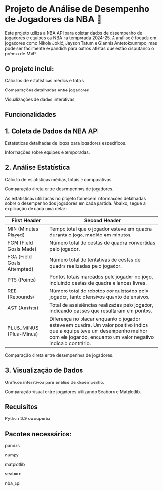 # Projeto de Análise de Desempenho de Jogadores da NBA 🏀



Este projeto utiliza a NBA API para coletar dados de desempenho de jogadores e equipes da NBA na temporada 2024-25. A análise é focada em jogadores como Nikola Jokić, Jayson Tatum e Giannis Antetokounmpo, mas pode ser facilmente expandida para outros atletas que estão disputando o prêmio de MVP. 

## O projeto inclui:

Cálculos de estatísticas médias e totais

Comparações detalhadas entre jogadores

Visualizações de dados interativas



## Funcionalidades
## 1. Coleta de Dados da NBA API
Estatísticas detalhadas de jogos para jogadores específicos.

Informações sobre equipes e temporadas.
## 2. Análise Estatística
Cálculo de estatísticas médias, totais e comparativas.

Comparação direta entre desempenhos de jogadores.

As estatísticas utilizadas no projeto fornecem informações detalhadas sobre o desempenho dos jogadores em cada partida. Abaixo, segue a explicação de cada uma delas:

| First Header  | Second Header |
| ------------- | ------------- |
| MIN (Minutes Played)  | Tempo total que o jogador esteve em quadra durante o jogo, medido em minutos.|
| FGM (Field Goals Made)  | Número total de cestas de quadra convertidas pelo jogador. |
| FGA (Field Goals Attempted)  | Número total de tentativas de cestas de quadra realizadas pelo jogador.|
| PTS (Points) | Pontos totais marcados pelo jogador no jogo, incluindo cestas de quadra e lances livres.|
| REB (Rebounds)  | Número total de rebotes conquistados pelo jogador, tanto ofensivos quanto defensivos.|
| AST (Assists)  | Total de assistências realizadas pelo jogador, indicando passes que resultaram em pontos.|
| PLUS_MINUS (Plus-Minus) | Diferença no placar enquanto o jogador esteve em quadra. Um valor positivo indica que a equipe teve um desempenho melhor com ele jogando, enquanto um valor negativo indica o contrário.|

Comparação direta entre desempenhos de jogadores.
## 3. Visualização de Dados
Gráficos interativos para análise de desempenho.

Comparação visual entre jogadores utilizando Seaborn e Matplotlib.
## Requisitos

Python 3.9 ou superior

## Pacotes necessários:
pandas

numpy

matplotlib

seaborn

nba_api
